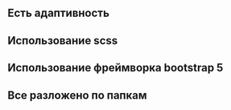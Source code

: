 ## Есть адаптивность
## Использование scss
## Использование фреймворка bootstrap 5
## Все разложено по папкам
